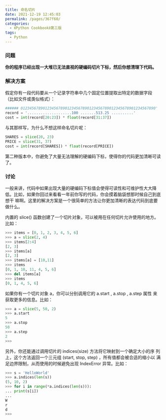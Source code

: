 ```yaml
---
title: 命名切片
date: 2021-12-19 12:45:03
permalink: /pages/367f60/
categories:
  - 《Python Cookbook》第三版
tags:
  - Python
---
```




### 问题

**你的程序已经出现一大堆已无法直视的硬编码切片下标，然后你想清理下代码。**

### 解决方案

假定你有一段代码要从一个记录字符串中几个固定位置提取出特定的数据字段 （比如文件或类似格式）：

```python
###### 0123456789012345678901234567890123456789012345678901234567890'
record = '....................100 .......513.25 ..........'
cost = int(record[20:23]) * float(record[31:37])
```

与其那样写，为什么不想这样命名切片呢：

```python
SHARES = slice(20, 23)
PRICE = slice(31, 37)
cost = int(record[SHARES]) * float(record[PRICE])
```

第二种版本中，你避免了大量无法理解的硬编码下标，使得你的代码更加清晰可读 了。

### 讨论

一般来讲，代码中如果出现大量的硬编码下标值会使得可读性和可维护性大大降 低。比如，如果你回过来看看一年前你写的代码，你会摸着脑袋想那时候自己到底想干 嘛啊。这里的解决方案是一个很简单的方法让你更加清晰的表达代码到底要做什么。 

内置的 slice() 函数创建了一个切片对象，可以被用在任何切片允许使用的地方。 比如：

```python
>>> items = [0, 1, 2, 3, 4, 5, 6]
>>> a = slice(2, 4)
>>> items[2:4]
[2, 3]
>>> items[a]
[2, 3]
>>> items[a] = [10,11]
>>> items
[0, 1, 10, 11, 4, 5, 6]
>>> del items[a]
>>> items
[0, 1, 4, 5, 6]
```

如果你有一个切片对象 a，你可以分别调用它的 a.start , a.stop , a.step 属性 来获取更多的信息。比如：

```python
>>> a = slice(5, 50, 2)
>>> a.start
5
>>> a.stop
50
>>> a.step
2
>>>
```

另外，你还能通过调用切片的 indices(size) 方法将它映射到一个确定大小的序 列上，这个方法返回一个三元组 (start, stop, step) ，所有值都会被合适的缩小以 满足边界限制，从而使用的时候避免出现 IndexError 异常。比如：

```python
>>> s = 'HelloWorld'
>>> a.indices(len(s))
(5, 10, 2)
>>> for i in range(*a.indices(len(s))):
... print(s[i])
...
W
r
d
>>>
```

